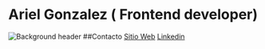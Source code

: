 # Ariel Gonzalez ( Frontend developer)
![Background header](https://www.canva.com/design/DAEgb3ZysPc/Z6rE2SjU1PKzvTxSmVqFEw/view?utm_content=DAEgb3ZysPc&utm_campaign=designshare&utm_medium=link&utm_source=homepage_design_menu)
##Contacto
 [Sitio Web](https://gonzalezariel.com/) 
 [Linkedin](https://www.linkedin.com/in/ariel-gonzalez-bab7a3120/)
